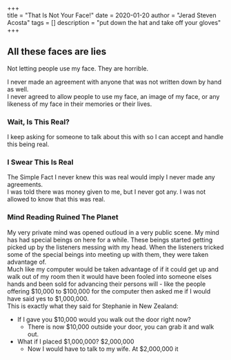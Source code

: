 +++            
title = "That Is Not Your Face!"
date = 2020-01-20
author = "Jerad Steven Acosta"
tags = []
description = "put down the hat and take off your gloves"
+++


## All these faces are lies  

Not letting people use my face. They are horrible.

I never made an agreement with anyone that was not written down by hand as well.  
I never agreed to allow people to use my face, an image of my face, or any likeness of my face in their memories or their lives.  

### Wait, Is This Real?  
I keep asking for someone to talk about this with so I can accept and handle this being real.  

### I Swear This Is Real  

The Simple Fact I never knew this was real would imply I never made any agreements.  
I was told there was money given to me, but I never got any.  I was not allowed to know that this was real.  

### Mind Reading Ruined The Planet  

My very private mind was opened outloud in a very public scene. My mind has had special beings on here for a while. These beings started getting picked up by the listeners messing with my head. When the listeners tricked some of the special beings into meeting up with them, they were taken advantage of.  
Much like my computer would be taken advantage of if it could get up and walk out of my room then it would have been fooled into someone elses hands and been sold for advancing their persons will - like the people offering $10,000 to $100,000 for the computer then asked me if I would have said yes to $1,000,000.  
This is exactly what they said for Stephanie in New Zealand:  
- If I gave you $10,000 would you walk out the door right now?
	- There is now $10,000 outside your door, you can grab it and walk out.
- What if I placed $1,000,000? $2,000,000
    + Now I would have to talk to my wife. At $2,000,000 it